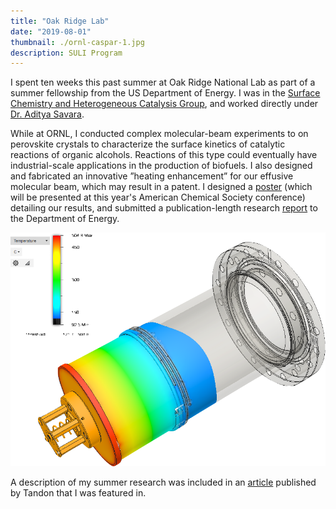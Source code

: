 ```yaml
---
title: "Oak Ridge Lab"
date: "2019-08-01"
thumbnail: ./ornl-caspar-1.jpg
description: SULI Program
---
```

I spent ten weeks this past summer at Oak Ridge National Lab as part of a summer fellowship from the US Department of Energy. I was in the [Surface Chemistry and Heterogeneous Catalysis Group](https://www.ornl.gov/group/scg), and worked directly under [Dr. Aditya Savara](https://www.ornl.gov/staff-profile/aditya-ashi-savara). 

While at ORNL, I conducted complex molecular-beam experiments to on perovskite crystals to characterize the surface kinetics of catalytic reactions of organic alcohols. Reactions of this type could eventually have industrial-scale applications in the production of biofuels. I also designed and fabricated an innovative ”heating enhancement” for our effusive molecular beam, which may result in a patent. I designed a [poster](ORNL-Poster.pdf) (which will be presented at this year's American Chemical Society conference) detailing our results, and submitted a publication-length research [report](ORNL-Report.pdf) to the Department of Energy.

<div class="kg-card">

<img src='ornl-beam-1.png'></img>
</div>

A description of my summer research was included in an [article](https://engineering.nyu.edu/news/summer-internships-provide-students-career-enhancing-opportunities?fbclid=IwAR3tn3-nOPaOFZoPS41lPyfxWHvmeBC8G2EmWCXfmqIUSTXtF68cnr2YJk4) published by Tandon that I was featured in.  
